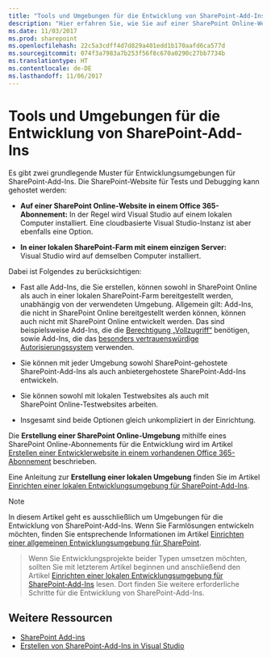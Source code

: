 ```yaml
---
title: "Tools und Umgebungen für die Entwicklung von SharePoint-Add-Ins"
description: "Hier erfahren Sie, wie Sie auf einer SharePoint Online-Website oder in einer lokalen Farm eine Entwicklungsumgebung für SharePoint-Add-Ins erstellen können."
ms.date: 11/03/2017
ms.prod: sharepoint
ms.openlocfilehash: 22c5a3cdff4d7d829a401edd1b170aafd6ca577d
ms.sourcegitcommit: 074f3a7983a7b253f56f8c670a0290c27bb7734b
ms.translationtype: HT
ms.contentlocale: de-DE
ms.lasthandoff: 11/06/2017
---
```

# <a name="tools-and-environments-for-developing-sharepoint-add-ins"></a>Tools und Umgebungen für die Entwicklung von SharePoint-Add-Ins

Es gibt zwei grundlegende Muster für Entwicklungsumgebungen für SharePoint-Add-Ins. Die SharePoint-Website für Tests und Debugging kann gehostet werden:

-  **Auf einer SharePoint Online-Website in einem Office 365-Abonnement:** In der Regel wird Visual Studio auf einem lokalen Computer installiert. Eine cloudbasierte Visual Studio-Instanz ist aber ebenfalls eine Option.

-  **In einer lokalen SharePoint-Farm mit einem einzigen Server:** Visual Studio wird auf demselben Computer installiert.
 
Dabei ist Folgendes zu berücksichtigen:

- Fast alle Add-Ins, die Sie erstellen, können sowohl in SharePoint Online als auch in einer lokalen SharePoint-Farm bereitgestellt werden, unabhängig von der verwendeten Umgebung. Allgemein gilt: Add-Ins, die nicht in SharePoint Online bereitgestellt werden können, können auch nicht mit SharePoint Online entwickelt werden. Das sind beispielsweise Add-Ins, die die [Berechtigung „Vollzugriff“](add-in-permissions-in-sharepoint.md) benötigen, sowie Add-Ins, die das [besonders vertrauenswürdige Autorisierungssystem](creating-sharepoint-add-ins-that-use-high-trust-authorization.md) verwenden.

- Sie können mit jeder Umgebung sowohl SharePoint-gehostete SharePoint-Add-Ins als auch anbietergehostete SharePoint-Add-Ins entwickeln.

- Sie können sowohl mit lokalen Testwebsites als auch mit SharePoint Online-Testwebsites arbeiten.

- Insgesamt sind beide Optionen gleich unkompliziert in der Einrichtung.
    
Die **Erstellung einer SharePoint Online-Umgebung** mithilfe eines SharePoint Online-Abonnements für die Entwicklung wird im Artikel [Erstellen einer Entwicklerwebsite in einem vorhandenen Office 365-Abonnement](create-a-developer-site-on-an-existing-office-365-subscription.md) beschrieben.
 
Eine Anleitung zur **Erstellung einer lokalen Umgebung** finden Sie im Artikel [Einrichten einer lokalen Entwicklungsumgebung für SharePoint-Add-Ins](set-up-an-on-premises-development-environment-for-sharepoint-add-ins.md).
 
> [!NOTE]
> In diesem Artikel geht es ausschließlich um Umgebungen für die Entwicklung von SharePoint-Add-Ins. Wenn Sie Farmlösungen entwickeln möchten, finden Sie entsprechende Informationen im Artikel [Einrichten einer allgemeinen Entwicklungsumgebung für SharePoint](http://msdn.microsoft.com/library/08e4e4e1-d960-43fa-85df-f3c279ed6927%28Office.15%29.aspx). 

> Wenn Sie Entwicklungsprojekte beider Typen umsetzen möchten, sollten Sie mit letzterem Artikel beginnen und anschließend den Artikel [Einrichten einer lokalen Entwicklungsumgebung für SharePoint-Add-Ins](set-up-an-on-premises-development-environment-for-sharepoint-add-ins.md) lesen. Dort finden Sie weitere erforderliche Schritte für die Entwicklung von SharePoint-Add-Ins.


## <a name="additional-resources"></a>Weitere Ressourcen
<a name="bk_addresources"> </a>

- [SharePoint Add-ins](sharepoint-add-ins.md)
- [Erstellen von SharePoint-Add-Ins in Visual Studio](create-sharepoint-add-ins-in-visual-studio.md)
    
 


